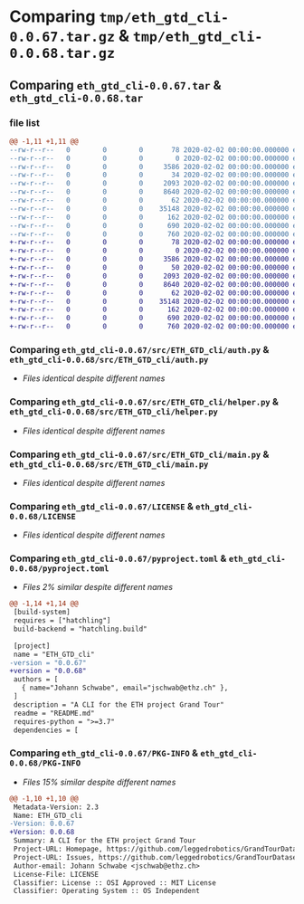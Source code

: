 # Comparing `tmp/eth_gtd_cli-0.0.67.tar.gz` & `tmp/eth_gtd_cli-0.0.68.tar.gz`

## Comparing `eth_gtd_cli-0.0.67.tar` & `eth_gtd_cli-0.0.68.tar`

### file list

```diff
@@ -1,11 +1,11 @@
--rw-r--r--   0        0        0       78 2020-02-02 00:00:00.000000 eth_gtd_cli-0.0.67/deploy.sh
--rw-r--r--   0        0        0        0 2020-02-02 00:00:00.000000 eth_gtd_cli-0.0.67/src/ETH_GTD_cli/__init__.py
--rw-r--r--   0        0        0     3586 2020-02-02 00:00:00.000000 eth_gtd_cli-0.0.67/src/ETH_GTD_cli/auth.py
--rw-r--r--   0        0        0       34 2020-02-02 00:00:00.000000 eth_gtd_cli-0.0.67/src/ETH_GTD_cli/consts.py
--rw-r--r--   0        0        0     2093 2020-02-02 00:00:00.000000 eth_gtd_cli-0.0.67/src/ETH_GTD_cli/helper.py
--rw-r--r--   0        0        0     8640 2020-02-02 00:00:00.000000 eth_gtd_cli-0.0.67/src/ETH_GTD_cli/main.py
--rw-r--r--   0        0        0       62 2020-02-02 00:00:00.000000 eth_gtd_cli-0.0.67/.gitignore
--rw-r--r--   0        0        0    35148 2020-02-02 00:00:00.000000 eth_gtd_cli-0.0.67/LICENSE
--rw-r--r--   0        0        0      162 2020-02-02 00:00:00.000000 eth_gtd_cli-0.0.67/README.md
--rw-r--r--   0        0        0      690 2020-02-02 00:00:00.000000 eth_gtd_cli-0.0.67/pyproject.toml
--rw-r--r--   0        0        0      760 2020-02-02 00:00:00.000000 eth_gtd_cli-0.0.67/PKG-INFO
+-rw-r--r--   0        0        0       78 2020-02-02 00:00:00.000000 eth_gtd_cli-0.0.68/deploy.sh
+-rw-r--r--   0        0        0        0 2020-02-02 00:00:00.000000 eth_gtd_cli-0.0.68/src/ETH_GTD_cli/__init__.py
+-rw-r--r--   0        0        0     3586 2020-02-02 00:00:00.000000 eth_gtd_cli-0.0.68/src/ETH_GTD_cli/auth.py
+-rw-r--r--   0        0        0       50 2020-02-02 00:00:00.000000 eth_gtd_cli-0.0.68/src/ETH_GTD_cli/consts.py
+-rw-r--r--   0        0        0     2093 2020-02-02 00:00:00.000000 eth_gtd_cli-0.0.68/src/ETH_GTD_cli/helper.py
+-rw-r--r--   0        0        0     8640 2020-02-02 00:00:00.000000 eth_gtd_cli-0.0.68/src/ETH_GTD_cli/main.py
+-rw-r--r--   0        0        0       62 2020-02-02 00:00:00.000000 eth_gtd_cli-0.0.68/.gitignore
+-rw-r--r--   0        0        0    35148 2020-02-02 00:00:00.000000 eth_gtd_cli-0.0.68/LICENSE
+-rw-r--r--   0        0        0      162 2020-02-02 00:00:00.000000 eth_gtd_cli-0.0.68/README.md
+-rw-r--r--   0        0        0      690 2020-02-02 00:00:00.000000 eth_gtd_cli-0.0.68/pyproject.toml
+-rw-r--r--   0        0        0      760 2020-02-02 00:00:00.000000 eth_gtd_cli-0.0.68/PKG-INFO
```

### Comparing `eth_gtd_cli-0.0.67/src/ETH_GTD_cli/auth.py` & `eth_gtd_cli-0.0.68/src/ETH_GTD_cli/auth.py`

 * *Files identical despite different names*

### Comparing `eth_gtd_cli-0.0.67/src/ETH_GTD_cli/helper.py` & `eth_gtd_cli-0.0.68/src/ETH_GTD_cli/helper.py`

 * *Files identical despite different names*

### Comparing `eth_gtd_cli-0.0.67/src/ETH_GTD_cli/main.py` & `eth_gtd_cli-0.0.68/src/ETH_GTD_cli/main.py`

 * *Files identical despite different names*

### Comparing `eth_gtd_cli-0.0.67/LICENSE` & `eth_gtd_cli-0.0.68/LICENSE`

 * *Files identical despite different names*

### Comparing `eth_gtd_cli-0.0.67/pyproject.toml` & `eth_gtd_cli-0.0.68/pyproject.toml`

 * *Files 2% similar despite different names*

```diff
@@ -1,14 +1,14 @@
 [build-system]
 requires = ["hatchling"]
 build-backend = "hatchling.build"
 
 [project]
 name = "ETH_GTD_cli"
-version = "0.0.67"
+version = "0.0.68"
 authors = [
   { name="Johann Schwabe", email="jschwab@ethz.ch" },
 ]
 description = "A CLI for the ETH project Grand Tour"
 readme = "README.md"
 requires-python = ">=3.7"
 dependencies = [
```

### Comparing `eth_gtd_cli-0.0.67/PKG-INFO` & `eth_gtd_cli-0.0.68/PKG-INFO`

 * *Files 15% similar despite different names*

```diff
@@ -1,10 +1,10 @@
 Metadata-Version: 2.3
 Name: ETH_GTD_cli
-Version: 0.0.67
+Version: 0.0.68
 Summary: A CLI for the ETH project Grand Tour
 Project-URL: Homepage, https://github.com/leggedrobotics/GrandTourDatasets
 Project-URL: Issues, https://github.com/leggedrobotics/GrandTourDatasets/issues
 Author-email: Johann Schwabe <jschwab@ethz.ch>
 License-File: LICENSE
 Classifier: License :: OSI Approved :: MIT License
 Classifier: Operating System :: OS Independent
```

